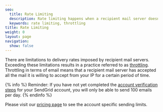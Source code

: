 ```yaml
---
seo:
  title: Rate Limiting
  description: Rate limiting happens when a recipient mail server doesn't allow emails to be delivered at the same rate as they were sent.
  keywords: rate limiting, throttling
title: Rate Limiting
weight: 0
layout: page
navigation:
  show: false
---
```


There are limitations to delivery rates imposed by recipient mail servers. Exceeding these limitations results in a practice
referred to as [throttling]({{root_url}}/Glossary/throttling.html). Throttling in terms of email means that a recipient mail server has accepted all the mail it is
willing to accept from your IP for a certain period of time.

{% info %} Reminder: If you have not yet completed the [account verification steps](https://app.sendgrid.com/guide) for your SendGrid account, you will only be able to send 100 emails per day. {% endinfo %}

Please visit our [pricing page]({{site.pricing_url}}?mc=SendGrid%20Documentation) to see the account specific sending limits.
